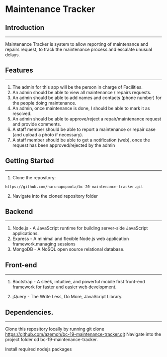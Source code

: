 # Maintenance Tracker


## Introduction
------------
Maintenance Tracker is system to allow reporting of maintenance and repairs request, to track the maintenance process and escalate unusual delays. 

## Features
---------------------------------
1. The admin for this app will be the person in charge of Facilities. 
1. An admin should be able to view all maintenance / repairs requests. 
1. An admin should be able to add names and contacts (phone number) for the people doing maintenance. 
1. An admin, once maintenance is done, I should be able to mark it as resolved. 
1. An admin should be able to approve/reject a repair/maintenance request and provide comments. 
1. A staff member should be able to report a maintenance or repair case (and upload a photo if necessary).
1. A staff member should be able to get a notification (web), once the request has been approved/rejected by the admin

## Getting Started
------------------

1. Clone the repository:
```
https://github.com/harunapopoola/bc-20-maintenance-tracker.git
```
2. Navigate into the cloned repository folder

## Backend
---------------
1. Node.js - A JavaScript runtime for building server-side JavaScript applications.
1. Express - A minimal and flexible Node.js web application framework.managing sessions
1. MongoDB - A NoSQL open source relational database.


## Front-end
-------------------
1. Bootstrap - A sleek, intuitive, and powerful mobile first front-end framework for faster and easier web development.

1. jQuery -  The Write Less, Do More, JavaScript Library.


## Dependencies.
------------------------


Clone this repository locally by running
git clone https://github.com/azemoh/bc-19-maintenance-tracker.git
Navigate into the project folder cd bc-19-maintenance-tracker.

Install required nodejs packages